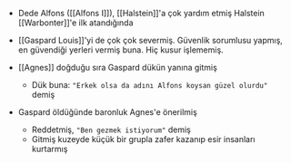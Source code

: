 - Dede Alfons ([[Alfons I]]), [[Halstein]]'a çok yardım etmiş Halstein [[Warbonter]]'e ilk atandığında  
  
- [[Gaspard Louis]]'yi de çok çok severmiş. Güvenlik sorumlusu yapmış, en güvendiği yerleri vermiş buna. Hiç kusur işlememiş.  
  
- [[Agnes]] doğduğu sıra Gaspard dükün yanına gitmiş  
	- Dük buna: `"Erkek olsa da adını Alfons koysan güzel olurdu"` demiş  
  
- Gaspard öldüğünde baronluk Agnes'e önerilmiş  
	- Reddetmiş, `"Ben gezmek istiyorum"` demiş  
	- Gitmiş kuzeyde küçük bir grupla zafer kazanıp esir insanları kurtarmış